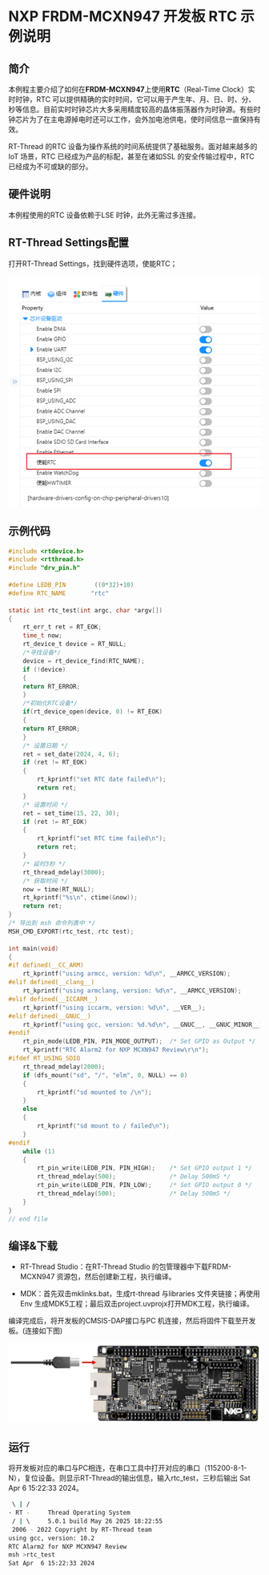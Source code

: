 # NXP FRDM-MCXN947 开发板 RTC 示例说明

## 简介

本例程主要介绍了如何在**FRDM-MCXN947**上使用**RTC**（Real-Time Clock）实时时钟，RTC 可以提供精确的实时时间，它可以用于产生年、月、日、时、分、秒等信息。目前实时时钟芯片大多采用精度较高的晶体振荡器作为时钟源。有些时钟芯片为了在主电源掉电时还可以工作，会外加电池供电，使时间信息一直保持有效。

RT-Thread 的RTC 设备为操作系统的时间系统提供了基础服务。面对越来越多的IoT 场景，RTC 已经成为产品的标配，甚至在诸如SSL 的安全传输过程中，RTC 已经成为不可或缺的部分。

## 硬件说明

本例程使用的RTC 设备依赖于LSE 时钟，此外无需过多连接。

## RT-Thread Settings配置

打开RT-Thread Settings，找到硬件选项，使能RTC；

![image-20250526182425252](figures/image-20250526182425252.png)

## 示例代码

```c
#include <rtdevice.h>
#include <rtthread.h>
#include "drv_pin.h"

#define LEDB_PIN        ((0*32)+10)
#define RTC_NAME       "rtc"

static int rtc_test(int argc, char *argv[])
{
    rt_err_t ret = RT_EOK;
    time_t now;
    rt_device_t device = RT_NULL;
    /*寻找设备*/
    device = rt_device_find(RTC_NAME);
    if (!device)
    {
    return RT_ERROR;
    }
    /*初始化RTC设备*/
    if(rt_device_open(device, 0) != RT_EOK)
    {
    return RT_ERROR;
    }
    /* 设置日期 */
    ret = set_date(2024, 4, 6);
    if (ret != RT_EOK)
    {
        rt_kprintf("set RTC date failed\n");
        return ret;
    }
    /* 设置时间 */
    ret = set_time(15, 22, 30);
    if (ret != RT_EOK)
    {
        rt_kprintf("set RTC time failed\n");
        return ret;
    }
    /* 延时3秒 */
    rt_thread_mdelay(3000);
    /* 获取时间 */
    now = time(RT_NULL);
    rt_kprintf("%s\n", ctime(&now));
    return ret;
}
/* 导出到 msh 命令列表中 */
MSH_CMD_EXPORT(rtc_test, rtc test);

int main(void)
{
#if defined(__CC_ARM)
    rt_kprintf("using armcc, version: %d\n", __ARMCC_VERSION);
#elif defined(__clang__)
    rt_kprintf("using armclang, version: %d\n", __ARMCC_VERSION);
#elif defined(__ICCARM__)
    rt_kprintf("using iccarm, version: %d\n", __VER__);
#elif defined(__GNUC__)
    rt_kprintf("using gcc, version: %d.%d\n", __GNUC__, __GNUC_MINOR__);
#endif
    rt_pin_mode(LEDB_PIN, PIN_MODE_OUTPUT);  /* Set GPIO as Output */
    rt_kprintf("RTC Alarm2 for NXP MCXN947 Review\r\n");
#ifdef RT_USING_SDIO
    rt_thread_mdelay(2000);
    if (dfs_mount("sd", "/", "elm", 0, NULL) == 0)
    {
        rt_kprintf("sd mounted to /\n");
    }
    else
    {
        rt_kprintf("sd mount to / failed\n");
    }
#endif
    while (1)
    {
        rt_pin_write(LEDB_PIN, PIN_HIGH);    /* Set GPIO output 1 */
        rt_thread_mdelay(500);               /* Delay 500mS */
        rt_pin_write(LEDB_PIN, PIN_LOW);     /* Set GPIO output 0 */
        rt_thread_mdelay(500);               /* Delay 500mS */
    }
}
// end file
```

## 编译&下载

* RT-Thread Studio：在RT-Thread Studio 的包管理器中下载FRDM-MCXN947 资源包，然后创建新工程，执行编译。

* MDK：首先双击mklinks.bat，生成rt-thread 与libraries 文件夹链接；再使用Env 生成MDK5工程；最后双击project.uvprojx打开MDK工程，执行编译。

编译完成后，将开发板的CMSIS-DAP接口与PC 机连接，然后将固件下载至开发板。(连接如下图)

![](figures/usb_pc.png)

## 运行

将开发板对应的串口与PC相连，在串口工具中打开对应的串口（115200-8-1-N），复位设备。则显示RT-Thread的输出信息，输入rtc_test，三秒后输出 Sat Apr  6 15:22:33 2024。

```bash
 \ | /
- RT -     Thread Operating System
 / | \     5.0.1 build May 26 2025 18:22:55
 2006 - 2022 Copyright by RT-Thread team
using gcc, version: 10.2
RTC Alarm2 for NXP MCXN947 Review
msh >rtc_test
Sat Apr  6 15:22:33 2024
```

